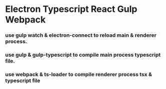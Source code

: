 # Electron Typescript React Gulp Webpack

### use gulp watch & electron-connect to reload main & renderer process.
### use gulp & gulp-typescript to compile main process typescript file.
### use webpack & ts-loader to compile renderer process tsx & typescript file